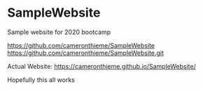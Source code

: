 # SampleWebsite
Sample website for 2020 bootcamp

https://github.com/cameronthieme/SampleWebsite
https://github.com/cameronthieme/SampleWebsite.git

Actual Website:
https://cameronthieme.github.io/SampleWebsite/

Hopefully this all works

